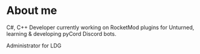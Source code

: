 <h1>
  About me
</h1>
<p>C#, C++ Developer currently working on RocketMod plugins for Unturned, learning & developing pyCord Discord bots.</p>

<p>Administrator for LDG</p>